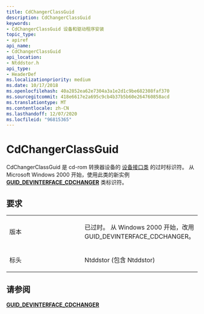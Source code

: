 ```yaml
---
title: CdChangerClassGuid
description: CdChangerClassGuid
keywords:
- CdChangerClassGuid 设备和驱动程序安装
topic_type:
- apiref
api_name:
- CdChangerClassGuid
api_location:
- Ntddstor.h
api_type:
- HeaderDef
ms.localizationpriority: medium
ms.date: 10/17/2018
ms.openlocfilehash: 40a2852ea62e7304a3a1e2d1c9be682308faf370
ms.sourcegitcommit: 418e6617e2a695c9cb4b37b5b60e264760858acd
ms.translationtype: MT
ms.contentlocale: zh-CN
ms.lasthandoff: 12/07/2020
ms.locfileid: "96815365"
---
```

# <a name="cdchangerclassguid"></a>CdChangerClassGuid


CdChangerClassGuid 是 cd-rom 转换器设备的 [设备接口类](./overview-of-device-interface-classes.md) 的过时标识符。 从 Microsoft Windows 2000 开始，使用此类的新实例 [**GUID_DEVINTERFACE_CDCHANGER**](guid-devinterface-cdchanger.md) 类标识符。

<a name="requirements"></a>要求
------------

<table>
<colgroup>
<col width="50%" />
<col width="50%" />
</colgroup>
<tbody>
<tr class="odd">
<td align="left"><p>版本</p></td>
<td align="left"><p>已过时。 从 Windows 2000 开始，改用 GUID_DEVINTERFACE_CDCHANGER。</p></td>
</tr>
<tr class="even">
<td align="left"><p>标头</p></td>
<td align="left">Ntddstor (包含 Ntddstor) </td>
</tr>
</tbody>
</table>

## <a name="see-also"></a>请参阅


[**GUID_DEVINTERFACE_CDCHANGER**](guid-devinterface-cdchanger.md)

 

